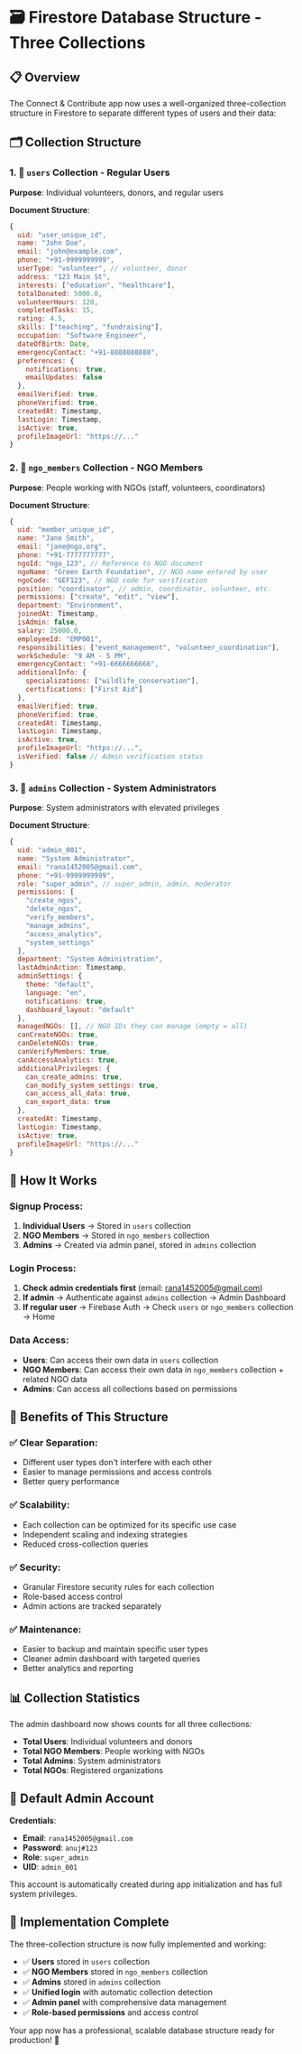 # 🗃️ Firestore Database Structure - Three Collections

## 📋 Overview

The Connect & Contribute app now uses a well-organized three-collection structure in Firestore to separate different types of users and their data:

## 🗂️ Collection Structure

### 1. 📱 **`users` Collection** - Regular Users
**Purpose**: Individual volunteers, donors, and regular users

**Document Structure**:
```javascript
{
  uid: "user_unique_id",
  name: "John Doe",
  email: "john@example.com",
  phone: "+91-9999999999",
  userType: "volunteer", // volunteer, donor
  address: "123 Main St",
  interests: ["education", "healthcare"],
  totalDonated: 5000.0,
  volunteerHours: 120,
  completedTasks: 15,
  rating: 4.5,
  skills: ["teaching", "fundraising"],
  occupation: "Software Engineer",
  dateOfBirth: Date,
  emergencyContact: "+91-8888888888",
  preferences: {
    notifications: true,
    emailUpdates: false
  },
  emailVerified: true,
  phoneVerified: true,
  createdAt: Timestamp,
  lastLogin: Timestamp,
  isActive: true,
  profileImageUrl: "https://..."
}
```

### 2. 🏢 **`ngo_members` Collection** - NGO Members
**Purpose**: People working with NGOs (staff, volunteers, coordinators)

**Document Structure**:
```javascript
{
  uid: "member_unique_id",
  name: "Jane Smith",
  email: "jane@ngo.org",
  phone: "+91-7777777777",
  ngoId: "ngo_123", // Reference to NGO document
  ngoName: "Green Earth Foundation", // NGO name entered by user
  ngoCode: "GEF123", // NGO code for verification
  position: "coordinator", // admin, coordinator, volunteer, etc.
  permissions: ["create", "edit", "view"],
  department: "Environment",
  joinedAt: Timestamp,
  isAdmin: false,
  salary: 25000.0,
  employeeId: "EMP001",
  responsibilities: ["event_management", "volunteer_coordination"],
  workSchedule: "9 AM - 5 PM",
  emergencyContact: "+91-6666666666",
  additionalInfo: {
    specializations: ["wildlife_conservation"],
    certifications: ["First Aid"]
  },
  emailVerified: true,
  phoneVerified: true,
  createdAt: Timestamp,
  lastLogin: Timestamp,
  isActive: true,
  profileImageUrl: "https://...",
  isVerified: false // Admin verification status
}
```

### 3. 👑 **`admins` Collection** - System Administrators
**Purpose**: System administrators with elevated privileges

**Document Structure**:
```javascript
{
  uid: "admin_001",
  name: "System Administrator",
  email: "rana1452005@gmail.com",
  phone: "+91-9999999999",
  role: "super_admin", // super_admin, admin, moderator
  permissions: [
    "create_ngos",
    "delete_ngos", 
    "verify_members",
    "manage_admins",
    "access_analytics",
    "system_settings"
  ],
  department: "System Administration",
  lastAdminAction: Timestamp,
  adminSettings: {
    theme: "default",
    language: "en",
    notifications: true,
    dashboard_layout: "default"
  },
  managedNGOs: [], // NGO IDs they can manage (empty = all)
  canCreateNGOs: true,
  canDeleteNGOs: true,
  canVerifyMembers: true,
  canAccessAnalytics: true,
  additionalPrivileges: {
    can_create_admins: true,
    can_modify_system_settings: true,
    can_access_all_data: true,
    can_export_data: true
  },
  createdAt: Timestamp,
  lastLogin: Timestamp,
  isActive: true,
  profileImageUrl: "https://..."
}
```

## 🔄 **How It Works**

### **Signup Process**:
1. **Individual Users** → Stored in `users` collection
2. **NGO Members** → Stored in `ngo_members` collection
3. **Admins** → Created via admin panel, stored in `admins` collection

### **Login Process**:
1. **Check admin credentials first** (email: rana1452005@gmail.com)
2. **If admin** → Authenticate against `admins` collection → Admin Dashboard
3. **If regular user** → Firebase Auth → Check `users` or `ngo_members` collection → Home

### **Data Access**:
- **Users**: Can access their own data in `users` collection
- **NGO Members**: Can access their own data in `ngo_members` collection + related NGO data
- **Admins**: Can access all collections based on permissions

## 🎯 **Benefits of This Structure**

### ✅ **Clear Separation**:
- Different user types don't interfere with each other
- Easier to manage permissions and access controls
- Better query performance

### ✅ **Scalability**:
- Each collection can be optimized for its specific use case
- Independent scaling and indexing strategies
- Reduced cross-collection queries

### ✅ **Security**:
- Granular Firestore security rules for each collection
- Role-based access control
- Admin actions are tracked separately

### ✅ **Maintenance**:
- Easier to backup and maintain specific user types
- Cleaner admin dashboard with targeted queries
- Better analytics and reporting

## 📊 **Collection Statistics**

The admin dashboard now shows counts for all three collections:
- **Total Users**: Individual volunteers and donors
- **Total NGO Members**: People working with NGOs
- **Total Admins**: System administrators
- **Total NGOs**: Registered organizations

## 🔐 **Default Admin Account**

**Credentials**:
- **Email**: `rana1452005@gmail.com`
- **Password**: `anuj#123`
- **Role**: `super_admin`
- **UID**: `admin_001`

This account is automatically created during app initialization and has full system privileges.

## 🚀 **Implementation Complete**

The three-collection structure is now fully implemented and working:
- ✅ **Users** stored in `users` collection
- ✅ **NGO Members** stored in `ngo_members` collection  
- ✅ **Admins** stored in `admins` collection
- ✅ **Unified login** with automatic collection detection
- ✅ **Admin panel** with comprehensive data management
- ✅ **Role-based permissions** and access control

Your app now has a professional, scalable database structure ready for production! 🎉
